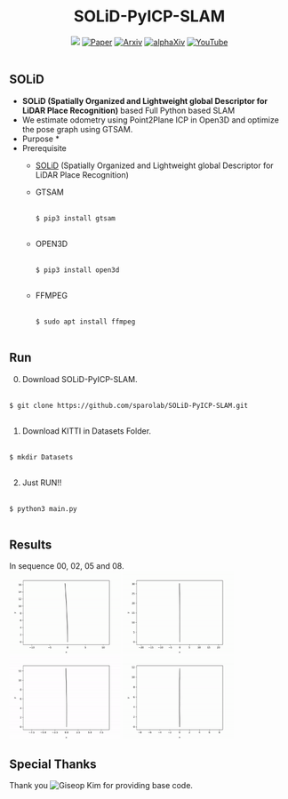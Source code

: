 <div align="center">
  <h1>SOLiD-PyICP-SLAM</h1>
  <a href="https://github.com/sparolab/solid/tree/master"><img src="https://img.shields.io/badge/Python-3670A0?logo=python&logoColor=ffdd54" /></a>
  <a href="https://ieeexplore.ieee.org/abstract/document/10629042"><img src="https://img.shields.io/badge/Paper-PDF-yellow" alt="Paper" /></a>
  <a href="https://arxiv.org/abs/2408.07330"><img src="https://img.shields.io/badge/arXiv-2408.07330-b31b1b.svg?style=flat-square" alt="Arxiv" /></a>
  <a href="https://www.alphaxiv.org/abs/2408.07330"><img src="https://img.shields.io/badge/alphaXiv-2408.07330-darkred" alt="alphaXiv" /></a>
  <a href="https://www.youtube.com/watch?v=4sAWWfZTwLs"><img src="https://badges.aleen42.com/src/youtube.svg" alt="YouTube" /></a>
  <br />
  <br />
</div>

## SOLiD
* **SOLiD (Spatially Organized and Lightweight global Descriptor for LiDAR Place Recognition)** based Full Python based SLAM
* We estimate odometry using Point2Plane ICP in Open3D and optimize the pose graph using GTSAM.
* Purpose
  * 
* Prerequisite
  * [SOLiD](https://github.com/sparolab/solid) (Spatially Organized and Lightweight global Descriptor for LiDAR Place Recognition)
  * GTSAM
    <pre>
    <code>
    $ pip3 install gtsam
    </code>
    </pre>  

  * OPEN3D
    <pre>
    <code>
    $ pip3 install open3d
    </code>
    </pre>  

  * FFMPEG
    <pre>
    <code>
    $ sudo apt install ffmpeg
    </code>
    </pre>  

## Run
0. Download SOLiD-PyICP-SLAM.
<pre>
<code>
$ git clone https://github.com/sparolab/SOLiD-PyICP-SLAM.git
</code>
</pre>  

1. Download KITTI in Datasets Folder.
<pre>
<code>
$ mkdir Datasets
</code>
</pre>  

2. Just RUN!!
<pre>
<code>
$ python3 main.py
</code>
</pre>  

## Results
In sequence 00, 02, 05 and 08.  
<img src="result/00.gif" width="200"/> <img src="result/02.gif" width="200"/> <img src="result/05.gif" width="200"/> <img src="result/08.gif" width="200"/>

## Special Thanks
Thank you ![Giseop Kim](https://github.com/gisbi-kim/PyICP-SLAM) for providing base code.

